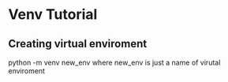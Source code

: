 # Venv Tutorial

## Creating virtual enviroment
python -m venv new_env
where new_env is just a name of virutal enviroment